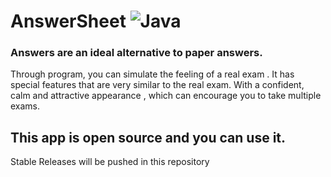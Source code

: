 # AnswerSheet			![Java](https://img.shields.io/static/v1?label=Java&message=1.8&color=important)
### Answers are an ideal alternative to paper answers.
Through program, you can simulate the feeling of a real exam .
It has special features that are very similar to the real exam.
With a confident, calm and attractive appearance , which can encourage you to take multiple exams.

## This app is open source and you can use it.
Stable Releases will be pushed in this repository